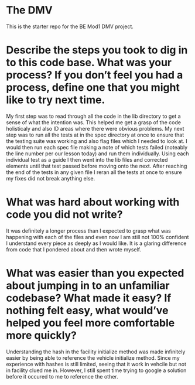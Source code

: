 # The DMV

This is the starter repo for the BE Mod1 DMV project.

# Describe the steps you took to dig in to this code base. What was your process? If you don’t feel you had a process, define one that you might like to try next time.

My first step was to read through all the code in the lib directory to get a sense of what the intention was. This helped me get a grasp of the code holisticaly and also ID areas where there were obvious problems. My next step was to run all the tests at in the spec directory at once to ensure that the testing suite was working and also flag files which I needed to look at. I would then run each spec file making a note of which tests failed (noteably the line number per our lesson today) and run them individually. Using each individual test as a guide I then went into the lib files and corrected elements until that test passed before moving onto the next. After reaching the end of the tests in any given file I reran all the tests at once to ensure my fixes did not break anything else.

# What was hard about working with code you did not write?

It was definitely a longer process than I expected to grasp what was happening with each of the files and even now I am still not 100% confident I understand every piece as deeply as I would like. It is a glaring difference from code that I pondered about and then wrote myself. 


# What was easier than you expected about jumping in to an unfamiliar codebase? What made it easy? If nothing felt easy, what would’ve helped you feel more comfortable more quickly?

Understanding the hash in the facility initialize method was made infinitely easier by being able to reference the vehicle initialize method. Since my experience with hashes is still limited, seeing that it work in vehcile but not in facility clued me in. However, I still spent time trying to google a solution before it occured to me to reference the other.